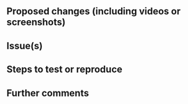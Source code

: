 <!-- This is a pull request template, you do not need to uncomment or remove the comments, they won't show up in the PR text. -->

<!-- Your Pull Request name should start with one of the following tags
  feat: Adding a new feature
  refactor: For an improvement (performance or little improvements) in existing features
  fix: For bug fixes that affect the end-user
  chore: For small tasks
  doc: For documentation
  ci: For updating CI configuration
  test: For adding tests
  i18n: For updating any translations
  regression: For fixing any regression
-->

<!-- Checklist!!! If you're unsure about any of them, don't hesitate to ask. We're here to help! This is simply a reminder of what we are going to look for before merging your code. 
  - I have read the Contributing Guide - https://github.com/RocketChat/Rocket.Chat/blob/develop/.github/CONTRIBUTING.md#contributing-to-rocketchat doc
  - I have signed the CLA - https://cla-assistant.io/RocketChat/Rocket.Chat
  - Lint and unit tests pass locally with my changes
  - I have added tests that prove my fix is effective or that my feature works (if applicable)
  - I have added necessary documentation (if applicable)
  - Any dependent changes have been merged and published in downstream modules
-->

## Proposed changes (including videos or screenshots)
<!-- CHANGELOG -->
<!--
  Describe the big picture of your changes here to communicate to the maintainers why we should accept this pull request.
  If it fixes a bug or resolves a feature request, be sure to link to that issue below.
  This description will appear in the release notes if we accept the contribution.
-->

<!-- END CHANGELOG -->

## Issue(s)
<!-- Link the issues being closed by or related to this PR. For example, you can use #594 if this PR closes issue number 594 -->

## Steps to test or reproduce
<!-- Mention how you would reproduce the bug if not mentioned on the issue page already. Also mention which screens are going to have the changes if applicable -->

## Further comments
<!-- If this is a relatively large or complex change, kick off the discussion by explaining why you chose the solution you did and what alternatives you considered, etc... -->
